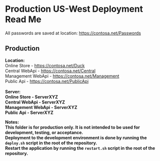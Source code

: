 # Production US-West Deployment Read Me

All passwords are saved at location: https://contosa.net/Passwords

## Production
<b>Location:</b> <br/>
Online Store - https://contosa.net/Duck<br/>
Central WebApi - https://contosa.net/Central<br/>
Management WebApi - https://contosa.net/Management<br/>
Public Api - https://contosa.net/PublicApi<br/>
<br/>
<b>Server:<b/></br>
Online Store - ServerXYZ<br/>
Central WebApi - ServerXYZ<br/>
Management WebApi - ServerXYZ<br/>
Public Api - ServerXYZ<br/>

<b>Notes:</b><br/>
This folder is for production only. It is not intended to be used for development, testing, or acceptance.<br/>
Deployment to the development environment is done by running the `deploy.sh` script in the root of the repository.<br/>
Restart the application by running the `restart.sh` script in the root of the repository.<br/>
